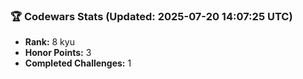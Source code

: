 ### 🏆 Codewars Stats (Updated: 2025-07-20 14:07:25 UTC)

- **Rank:** 8 kyu
- **Honor Points:** 3
- **Completed Challenges:** 1
